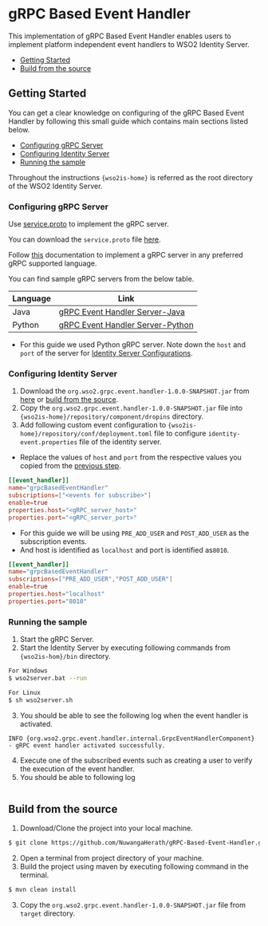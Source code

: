 # gRPC Based Event Handler
This implementation of gRPC Based Event Handler enables users to implement platform independent event handlers to WSO2 Identity Server.
- [Getting Started](#getting-started)
- [Build from the source](#build-from-the-source)

## Getting Started
You can get a clear knowledge on configuring of the gRPC Based Event Handler by following this small guide which contains main sections listed below.

- [Configuring gRPC Server](#configuring-grpc-server)
- [Configuring Identity Server](#configuring-identity-server)
- [Running the sample](#running-the-sample)

Throughout the instructions `{wso2is-home}` is referred as the root directory of the WSO2 Identity Server.

### Configuring gRPC Server
Use [service.proto](https://github.com/NuwangaHerath/gRPC-Custom-Event-Handler/blob/main/src/main/resources/service.proto) to implement the gRPC server.

You can download the `service.proto` file [here](https://github.com/NuwangaHerath/gRPC-Custom-Event-Handler/releases/tag/v1.0.0).

Follow [this](https://grpc.io/docs/) documentation to implement a gRPC server in any preferred gRPC supported language.

You can find sample gRPC servers from the below table.

| Language | Link |
| ------ | ------ |
| Java | [gRPC Event Handler Server-Java](https://github.com/NuwangaHerath/grpc-custom-event-handler-server) |
| Python | [gRPC Event Handler Server-Python](https://github.com/NuwangaHerath/grpc-event-handler-server-python)|

- For this guide we used Python gRPC server.
Note down the `host` and `port` of the server for [Identity Server Configurations](#configuring-identity-server).


### Configuring Identity Server
1. Download the `org.wso2.grpc.event.handler-1.0.0-SNAPSHOT.jar` from [here](https://github.com/NuwangaHerath/gRPC-Custom-Event-Handler/releases/tag/v1.0.0) or [build from the source](#build-from-the-source).
2. Copy the `org.wso2.grpc.event.handler-1.0.0-SNAPSHOT.jar` file into `{wso2is-home}/repository/component/dropins` directory.
3. Add following custom event configuration to `{wso2is-home}/repository/conf/deployment.toml` file to configure `identity-event.properties` file of the identity server.
- Replace the  values of `host` and `port` from the respective values you copied from the [previous step](#configuring-grpc-server).

```toml
[[event_handler]]
name="grpcBasedEventHandler"
subscriptions=["<events for subscribe>"]
enable=true
properties.host="<gRPC_server_host>"
properties.port="<gRPC_server_port>"
```
- For this guide we will be using `PRE_ADD_USER` and `POST_ADD_USER` as the subscription events.
- And host is identified as `localhost` and port is identified as`8010`.
```toml
[[event_handler]]
name="grpcBasedEventHandler"
subscriptions=["PRE_ADD_USER","POST_ADD_USER"]
enable=true
properties.host="localhost"
properties.port="8010"
```

### Running the sample
1. Start the gRPC Server.
2. Start the Identity Server by executing following commands from `{wso2is-hom}/bin` directory.

```sh
For Windows
$ wso2server.bat --run

For Linux
$ sh wso2server.sh
```
3. You should be able to see the following log when the event handler is activated.
```
INFO {org.wso2.grpc.event.handler.internal.GrpcEventHandlerComponent} - gRPC event handler activated successfully.
```
4. Execute one of the subscribed events such as creating a user to verify the execution of the event handler.
5. You should be able to following log
```
```

## Build from the source

1. Download/Clone the project into your local machine.
```sh
$ git clone https://github.com/NuwangaHerath/gRPC-Based-Event-Handler.git
```
2. Open a terminal from project directory of your machine.
2. Build the project using maven by executing following command in the terminal.
```sh
$ mvn clean install
```
3. Copy the `org.wso2.grpc.event.handler-1.0.0-SNAPSHOT.jar` file from `target` directory.

